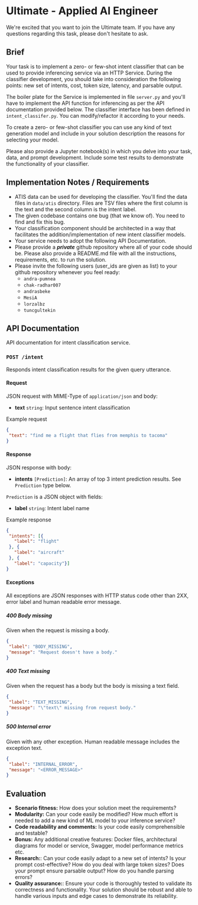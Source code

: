 # Ultimate - Applied AI Engineer
We're excited that you want to join the Ultimate team.  If you have any questions regarding this task, please don't hesitate to ask.

## Brief
Your task is to implement a zero- or few-shot intent classifier that can be used to provide inferencing service via an HTTP Service. During the classifier development, you should take into consideration the following points: new set of intents, cost, token size, latency, and parsable output.


The boiler plate for the Service is implemented in file `server.py` and you'll have to implement the API function for inferencing as per the API documentation provided below. The classifier interface has been defined in `intent_classifer.py`. You can modify/refactor it according to your needs.

To create a zero- or few-shot classifier you can use any kind of text generation model and include in your solution description the reasons for selecting your model.

Please also provide a Jupyter notebook(s) in which you delve into your task, data, and prompt development. Include some test results to demonstrate the functionality of your classifier.

## Implementation Notes / Requirements
- ATIS data can be used for developing the classifier. You'll find the data files in `data/atis` directory. Files are TSV files where the first column is the text and the second column is the intent label.
- The given codebase contains one bug (that we know of). You need to find and fix this bug.
- Your classification component should be architected in a way that facilitates the addition/implementation of new intent classifier models.
- Your service needs to adopt the following API Documentation.
- Please provide a _**private**_ github repository where all of your code should be. Please also provide a README.md file with all the instructions,
requirements, etc. to run the solution.
- Please invite the following users (user_ids are given as list) to your github repository whenever you feel ready:
  - `andra-pumnea`
  - `chak-radhar007`
  - `andrasbeke`
  - `MesiA`
  - `lorzalbz`
  - `tuncgultekin`

## API Documentation
API documentation for intent classification service.


### `POST /intent`
Responds intent classification results for the given query utterance.

#### Request
JSON request with MIME-Type of `application/json` and body:
- **text** `string`: Input sentence intent classification

Example request
```json
{
 "text": "find me a flight that flies from memphis to tacoma"
}
```

#### Response
JSON response with body:
- **intents** `[Prediction]`: An array of top 3 intent prediction results. See `Prediction` type below.

`Prediction` is a JSON object with fields:
- **label** `string`: Intent label name

Example response
```json
{
 "intents": [{
   "label": "flight"
 }, {
   "label": "aircraft"
 }, {
   "label": "capacity"}]
}
```

#### Exceptions
All exceptions are JSON responses with HTTP status code other than 2XX, error label and human readable error message.

##### 400 Body missing
Given when the request is missing a body.
```json
{
 "label": "BODY_MISSING",
 "message": "Request doesn't have a body."
}
```

##### 400 Text missing
Given when the request has a body but the body is missing a text field.
```json
{
 "label": "TEXT_MISSING",
 "message": "\"text\" missing from request body."
}
```

##### 500 Internal error
Given with any other exception. Human readable message includes the exception text.
```json
{
 "label": "INTERNAL_ERROR",
 "message": "<ERROR_MESSAGE>"
}
```

## Evaluation
- **Scenario fitness:** How does your solution meet the requirements?
- **Modularity:** Can your code easily be modified? How much effort is needed to add a new kind of ML model to your inference service?
- **Code readability and comments:** Is your code easily comprehensible and testable?
- **Bonus:** Any additional creative features: Docker files, architectural diagrams for model or service, Swagger, model performance metrics etc.
- **Research:**: Can your code easily adapt to a new set of intents? Is your prompt cost-effective? How do you deal with large token sizes? Does your prompt ensure parsable output? How do you handle parsing errors?
- **Quality assurance:**: Ensure your code is thoroughly tested to validate its correctness and functionality. Your solution should be robust and able to handle various inputs and edge cases to demonstrate its reliability.